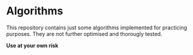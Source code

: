 Algorithms
==========

This repository contains just some algorithms implemented for practicing purposes.
They are not further optimised and thorougly tested.

**Use at your own risk**

